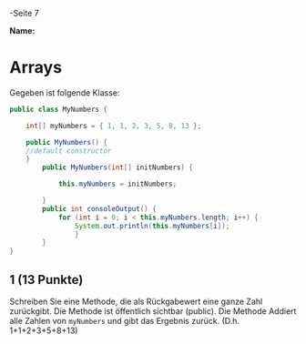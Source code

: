 -Seite 7

**Name:**

# Arrays

Gegeben ist folgende Klasse:

```java
public class MyNumbers {

	int[] myNumbers = { 1, 1, 2, 3, 5, 8, 13 };

	public MyNumbers() {
    //default constructor
	}
		public MyNumbers(int[] initNumbers) {

			this.myNumbers = initNumbers;

		}
		public int consoleOutput() {
			for (int i = 0; i < this.myNumbers.length; i++) {
				System.out.println(this.myNumbers[i]);
				}
		}
}
```
## 1 (13 Punkte)
Schreiben Sie eine Methode, die als Rückgabewert eine ganze Zahl zurückgibt. Die Methode ist öffentlich sichtbar (public).
Die Methode Addiert alle Zahlen von `myNumbers` und gibt das Ergebnis zurück. (D.h. 1+1+2+3+5+8+13)

```Java





















```
